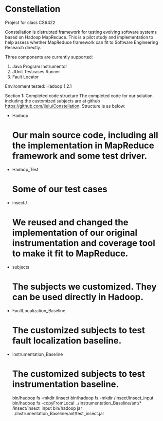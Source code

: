Constellation
=============

Project for class CS6422

Constellation is distrubted framework for testing evolving software systems based on Hadoop MapReduce. This is a pilot study and implementation to help assess whether MapReduce framework can fit to Software Engineering Research directly. 

Three components are currently supported:
1. Java Program Instrumentor
2. JUnit Testcases Runner
3. Fault Locator

Environment tested:
Hadoop 1.2.1

Section 1: Completed code structure
The completed code for our solution including the customized subjects are at github https://github.com/jielu/Constellation. Structure is as below:
- Hadoop
  # Our main source code, including all the implementation in MapReduce framework and some test driver.
- Hadoop_Test
  # Some of our test cases
- insectJ
  # We reused and changed the implementation of our original instrumentation and coverage tool to make it fit to MapReduce. 
- subjects
  # The subjects we customized. They can be used directly in Hadoop.
- FaultLocalization_Baseline
  # The customized subjects to test fault localization baseline.
- Instrumentation_Baseline
  # The customized subjects to test instrumentation baseline. 


  bin/hadoop fs -mkdir /insect
  bin/hadoop fs -mkdir /insect/insect_input
  bin/hadoop fs -copyFromLocal ../Instrumentation_Baseline/ant/* /insect/insect_input
  bin/hadoop jar ../Instrumentation_Baseline/ant/test_insect.jar 

